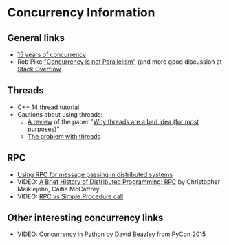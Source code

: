 # Concurrency Information

## General links

- [15 years of concurrency](http://joeduffyblog.com/2016/11/30/15-years-of-concurrency/)
- Rob Pike ["Concurrency is not Parallelism"](https://blog.golang.org/concurrency-is-not-parallelism) (and more good discussion at [Stack Overflow](https://stackoverflow.com/questions/11700953/concurrency-is-not-parallelism)

## Threads

- [C++ 14 thread tutorial](https://hackernoon.com/learn-c-multi-threading-in-5-minutes-8b881c92941f?gi=7e41eebced8d)
- Cautions about using threads:
  - [A review](https://blog.acolyer.org/2014/12/09/why-threads-are-a-bad-idea/) of the paper "[Why threads are a bad idea (for most purposes)](http://web.stanford.edu/~ouster/cgi-bin/papers/threads.pdf)"
  - [The problem with threads](https://www2.eecs.berkeley.edu/Pubs/TechRpts/2006/EECS-2006-1.pdf)

## RPC

- [Using RPC for message passing in distributed systems](https://haisum.github.io/2015/10/12/rpc-for-message-passing-in-distributed-systems/)
- VIDEO: [A Brief History of Distributed Programming: RPC](https://www.youtube.com/watch?v=aDWZyYHj2XM) by Christopher Meiklejohn, Caitie McCaffrey
- VIDEO: [RPC vs Simple Procedure call](https://www.youtube.com/watch?v=gr7oaiUsxSU)

## Other interesting concurrency links

- VIDEO: [Concurrency in Python](https://www.youtube.com/watch?v=MCs5OvhV9S4) by David Beazley from PyCon 2015
